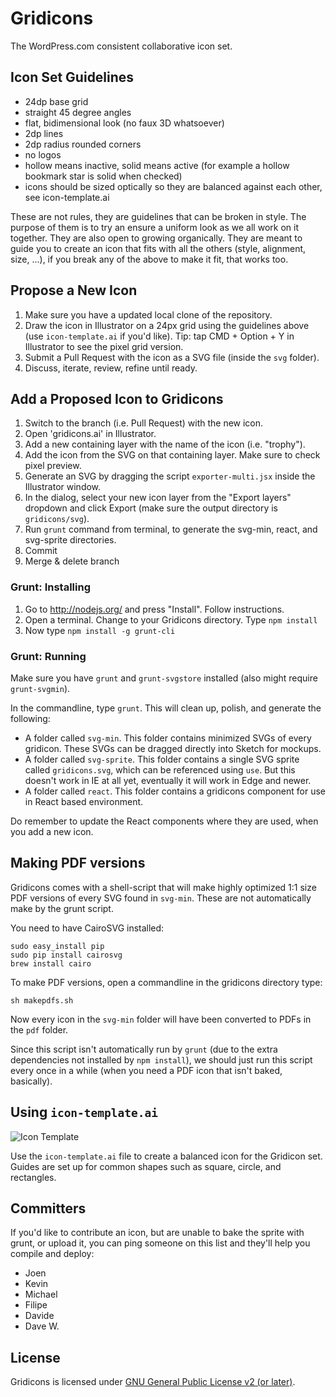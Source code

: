# Gridicons

The WordPress.com consistent collaborative icon set.


## Icon Set Guidelines

- 24dp base grid
- straight 45 degree angles
- flat, bidimensional look (no faux 3D whatsoever)
- 2dp lines
- 2dp radius rounded corners
- no logos
- hollow means inactive, solid means active (for example a hollow bookmark star is solid when checked)
- icons should be sized optically so they are balanced against each other, see icon-template.ai

These are not rules, they are guidelines that can be broken in style. The purpose of them is to try an ensure a uniform look as we all work on it together. They are also open to growing organically. They are meant to guide you to create an icon that fits with all the others (style, alignment, size, ...), if you break any of the above to make it fit, that works too.


## Propose a New Icon

1. Make sure you have a updated local clone of the repository.
2. Draw the icon in Illustrator on a 24px grid using the guidelines above (use `icon-template.ai` if you'd like). Tip: tap CMD + Option + Y in Illustrator to see the pixel grid version.
3. Submit a Pull Request with the icon as a SVG file (inside the `svg` folder).
4. Discuss, iterate, review, refine until ready.


## Add a Proposed Icon to Gridicons

1. Switch to the branch (i.e. Pull Request) with the new icon.
2. Open 'gridicons.ai' in Illustrator.
3. Add a new containing layer with the name of the icon (i.e. "trophy").
4. Add the icon from the SVG on that containing layer. Make sure to check pixel preview.
7. Generate an SVG by dragging the script `exporter-multi.jsx` inside the Illustrator window.
8. In the dialog, select your new icon layer from the "Export layers" dropdown and click Export (make sure the output directory is `gridicons/svg`).
9. Run `grunt` command from terminal, to generate the svg-min, react, and svg-sprite directories.
10. Commit
11. Merge & delete branch

### Grunt: Installing

1. Go to http://nodejs.org/ and press "Install". Follow instructions.
2. Open a terminal. Change to your Gridicons directory. Type `npm install`
3. Now type `npm install -g grunt-cli`


### Grunt: Running

Make sure you have `grunt` and `grunt-svgstore` installed (also might require `grunt-svgmin`). 

In the commandline, type `grunt`. This will clean up, polish, and generate the following:

- A folder called `svg-min`. This folder contains minimized SVGs of every gridicon. These SVGs can be dragged directly into Sketch for mockups.
- A folder called `svg-sprite`. This folder contains a single SVG sprite called `gridicons.svg`, which can be referenced using `use`. But this doesn't work in IE at all yet, eventually it will work in Edge and newer. 
- A folder called `react`. This folder contains a gridicons component for use in React based environment. 

Do remember to update the React components where they are used, when you add a new icon. 

## Making PDF versions

Gridicons comes with a shell-script that will make highly optimized 1:1 size PDF versions of every SVG found in `svg-min`. These are not automatically make by the grunt script. 

You need to have CairoSVG installed:

```
sudo easy_install pip
sudo pip install cairosvg
brew install cairo
```

To make PDF versions, open a commandline in the gridicons directory type:

`sh makepdfs.sh`

Now every icon in the `svg-min` folder will have been converted to PDFs in the `pdf` folder.

Since this script isn't automatically run by `grunt` (due to the extra dependencies not installed by `npm install`), we should just run this script every once in a while (when you need a PDF icon that isn't baked, basically). 

## Using `icon-template.ai`

![Icon Template](https://cldup.com/AdRe2pH1mz.png)

Use the `icon-template.ai` file to create a balanced icon for the Gridicon set. Guides are set up for common shapes such as square, circle, and rectangles.

## Committers

If you'd like to contribute an icon, but are unable to bake the sprite with grunt, or upload it, you can ping someone on this list and they'll help you compile and deploy:

- Joen
- Kevin
- Michael
- Filipe
- Davide
- Dave W.

## License

Gridicons is licensed under [GNU General Public License v2 (or later)](./LICENSE.md).